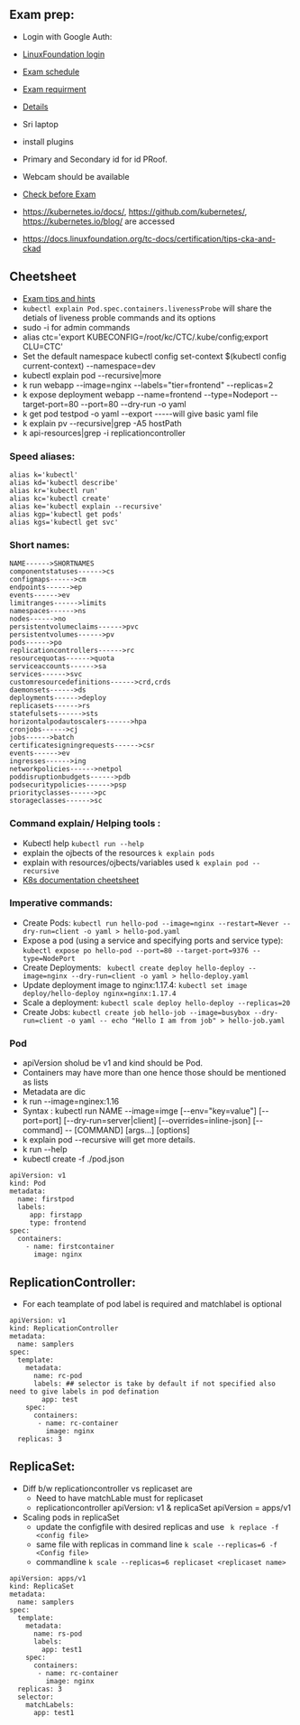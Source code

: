 ## Exam  prep:
- Login with Google Auth:
- [LinuxFoundation login](https://trainingportal.linuxfoundation.org/learn/course/certified-kubernetes-application-developer-ckad/exam/exam)
- [Exam schedule](https://www.examslocal.com/)
- [Exam requirment](https://www.examslocal.com/#)
- [Details](https://www.examslocal.com/ScheduleExam/Payment)
- Sri laptop
- install plugins
- Primary and Secondary id for id PRoof.
- Webcam should be available 
- [Check before Exam](https://trainingportal.linuxfoundation.org/learn/course/certified-kubernetes-application-developer-ckad/exam/exam)

- https://kubernetes.io/docs/, https://github.com/kubernetes/,  https://kubernetes.io/blog/ are accessed
- https://docs.linuxfoundation.org/tc-docs/certification/tips-cka-and-ckad



## Cheetsheet
- [Exam tips and hints](https://github.com/dgkanatsios/CKAD-exercises)
- `kubectl explain Pod.spec.containers.livenessProbe` will share the detials of liveness proble commands and its options
- sudo -i for admin commands
- alias ctc='export KUBECONFIG=/root/kc/CTC/.kube/config;export CLU=CTC'
- Set the default namespace kubectl config set-context $(kubectl config current-context) --namespace=dev
- kubectl explain pod --recursive|more
- k run webapp --image=nginx --labels="tier=frontend" --replicas=2
- k expose deployment webapp --name=frontend --type=Nodeport --target-port=80 --port=80 --dry-run -o yaml
- k get pod testpod -o yaml --export -----will give basic yaml file
- k explain pv --recursive|grep -A5 hostPath
- k api-resources|grep -i replicationcontroller



### Speed aliases:
```
alias k='kubectl'
alias kd='kubectl describe'
alias kr='kubectl run'
alias kc='kubectl create'
alias ke='kubectl explain --recursive'
alias kgp='kubectl get pods'
alias kgs='kubectl get svc'
```


### Short names:
```
NAME------>SHORTNAMES
componentstatuses------>cs
configmaps------>cm
endpoints------>ep
events------>ev
limitranges------>limits
namespaces------>ns
nodes------>no
persistentvolumeclaims------>pvc
persistentvolumes------>pv
pods------>po
replicationcontrollers------>rc
resourcequotas------>quota
serviceaccounts------>sa
services------>svc
customresourcedefinitions------>crd,crds
daemonsets------>ds
deployments------>deploy
replicasets------>rs
statefulsets------>sts
horizontalpodautoscalers------>hpa
cronjobs------>cj
jobs------>batch
certificatesigningrequests------>csr
events------>ev
ingresses------>ing
networkpolicies------>netpol
poddisruptionbudgets------>pdb
podsecuritypolicies------>psp
priorityclasses------>pc
storageclasses------>sc
```


### Command explain/ Helping tools :
- Kubectl help `kubectl run --help`
- explain the ojbects of the resources `k explain pods`
- explain with resources/ojbects/variables used `k explain pod --recursive`
- [K8s documentation cheetsheet](https://kubernetes.io/docs/reference/kubectl/cheatsheet/)


### Imperative commands:
- Create Pods:  `kubectl run hello-pod --image=nginx --restart=Never --dry-run=client -o yaml > hello-pod.yaml`
- Expose a pod (using a service and specifying ports and service type): `kubectl expose po hello-pod --port=80 --target-port=9376 --type=NodePort`
- Create Deployments: ` kubectl create deploy hello-deploy --image=nginx --dry-run=client -o yaml > hello-deploy.yaml`
- Update deployment image to nginx:1.17.4: `kubectl set image deploy/hello-deploy nginx=nginx:1.17.4`
- Scale a deployment:  `kubectl scale deploy hello-deploy --replicas=20`
- Create Jobs:  `kubectl create job hello-job --image=busybox --dry-run=client -o yaml -- echo "Hello I am from job" > hello-job.yaml`


### Pod
- apiVersion sholud be v1 and kind should be Pod.
- Containers may have more than one hence those should be mentioned as lists
- Metadata are dic
- k run <pod name> --image=nginex:1.16 
- Syntax : kubectl run NAME --image=imge [--env="key=value"] [--port=port] [--dry-run=server|client] [--overrides=inline-json]
[--command] -- [COMMAND] [args...] [options]
- k explain pod --recursive will get more details.
- k run --help 
- kubectl create -f ./pod.json
  

```
apiVersion: v1
kind: Pod
metadata:
  name: firstpod
  labels:
     app: firstapp
     type: frontend
spec:
  containers: 
    - name: firstcontainer
      image: nginx
```

## ReplicationController:
- For each teamplate of pod label is required and matchlabel is optional

```
apiVersion: v1
kind: ReplicationController
metadata:
  name: samplers
spec:
  template:
    metadata:
      name: rc-pod 
      labels: ## selector is take by default if not specified also need to give labels in pod defination
        app: test
    spec:
      containers:
       - name: rc-container
         image: nginx
  replicas: 3
```

## ReplicaSet:
- Diff b/w replicationcontroller vs replicaset are
   * Need to have matchLable must for replicaset
   * replicationcontroller apiVersion: v1 & replicaSet apiVersion = apps/v1
- Scaling pods in replicaSet
   * update the configfile with desired replicas and use ` k replace -f <config file>`
   * same file with replicas in command line  `k scale --replicas=6 -f <Config file>`
   * commandline `k scale --replicas=6 replicaset <replicaset name>`
   
```
apiVersion: apps/v1
kind: ReplicaSet
metadata:
  name: samplers
spec:
  template:
    metadata:
      name: rs-pod
      labels:
        app: test1
    spec:
      containers:
       - name: rc-container
         image: nginx
  replicas: 3
  selector:
    matchLabels:
      app: test1

```
